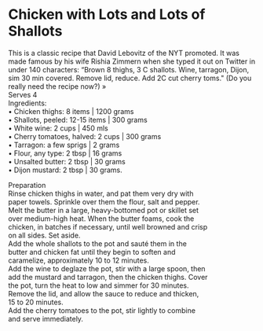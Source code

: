 # Chicken with Lots and Lots of Shallots

This is a classic recipe that David Lebovitz of the NYT promoted. It was made famous by his wife Rishia Zimmern when she typed it out on Twitter in under 140 characters: “Brown 8 thighs, 3 C shallots. Wine, tarragon, Dijon, sim 30 min covered. Remove lid, reduce. Add 2C cut cherry toms." (Do you really need the recipe now?) »\
Serves 4\
Ingredients:\
• Chicken thighs: 8 items | 1200 grams\
• Shallots, peeled: 12-15 items | 300 grams\
• White wine: 2 cups | 450 mls\
• Cherry tomatoes, halved: 2 cups | 300 grams\
• Tarragon: a few sprigs | 2 grams\
• Flour, any type: 2 tbsp | 16 grams\
• Unsalted butter: 2 tbsp | 30 grams\
• Dijon mustard: 2 tbsp | 30 grams.

Preparation\
Rinse chicken thighs in water, and pat them very dry with\
paper towels. Sprinkle over them the flour, salt and pepper.\
Melt the butter in a large, heavy-bottomed pot or skillet set\
over medium-high heat. When the butter foams, cook the\
chicken, in batches if necessary, until well browned and crisp\
on all sides. Set aside.\
Add the whole shallots to the pot and sauté them in the\
butter and chicken fat until they begin to soften and\
caramelize, approximately 10 to 12 minutes.\
Add the wine to deglaze the pot, stir with a large spoon, then\
add the mustard and tarragon, then the chicken thighs. Cover\
the pot, turn the heat to low and simmer for 30 minutes.\
Remove the lid, and allow the sauce to reduce and thicken,\
15 to 20 minutes.\
Add the cherry tomatoes to the pot, stir lightly to combine\
and serve immediately.
